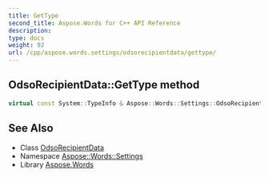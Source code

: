 ```yaml
---
title: GetType
second_title: Aspose.Words for C++ API Reference
description: 
type: docs
weight: 92
url: /cpp/aspose.words.settings/odsorecipientdata/gettype/
---
```

## OdsoRecipientData::GetType method




```cpp
virtual const System::TypeInfo & Aspose::Words::Settings::OdsoRecipientData::GetType() const override
```

## See Also

* Class [OdsoRecipientData](../)
* Namespace [Aspose::Words::Settings](../../)
* Library [Aspose.Words](../../../)
